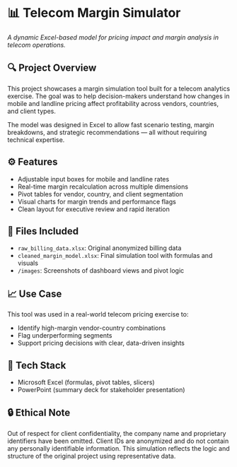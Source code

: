 # 📊 Telecom Margin Simulator  
_A dynamic Excel-based model for pricing impact and margin analysis in telecom operations._

## 🔍 Project Overview  
This project showcases a margin simulation tool built for a telecom analytics exercise. The goal was to help decision-makers understand how changes in mobile and landline pricing affect profitability across vendors, countries, and client types.

The model was designed in Excel to allow fast scenario testing, margin breakdowns, and strategic recommendations — all without requiring technical expertise.

## ⚙️ Features  
- Adjustable input boxes for mobile and landline rates  
- Real-time margin recalculation across multiple dimensions  
- Pivot tables for vendor, country, and client segmentation  
- Visual charts for margin trends and performance flags  
- Clean layout for executive review and rapid iteration

## 📁 Files Included  
- `raw_billing_data.xlsx`: Original anonymized billing data  
- `cleaned_margin_model.xlsx`: Final simulation tool with formulas and visuals  
- `/images`: Screenshots of dashboard views and pivot logic

## 📈 Use Case  
This tool was used in a real-world telecom pricing exercise to:
- Identify high-margin vendor-country combinations  
- Flag underperforming segments  
- Support pricing decisions with clear, data-driven insights

## 🧰 Tech Stack  
- Microsoft Excel (formulas, pivot tables, slicers)  
- PowerPoint (summary deck for stakeholder presentation)

## 🔒 Ethical Note  
Out of respect for client confidentiality, the company name and proprietary identifiers have been omitted. Client IDs are anonymized and do not contain any personally identifiable information. This simulation reflects the logic and structure of the original project using representative data.
